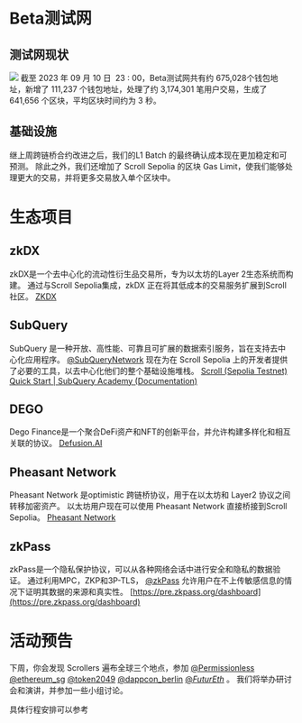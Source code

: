 # Beta测试网

## 测试网现状
![](32-1.png)
截至 2023 年 09 月 10 日  23 : 00，Beta测试网共有约 675,028个钱包地址，新增了 111,237 个钱包地址，处理了约 3,174,301 笔用户交易，生成了 641,656 个区块，平均区块时间约为 3 秒。

## 基础设施
继上周跨链桥合约改进之后，我们的L1 Batch 的最终确认成本现在更加稳定和可预测。
除此之外，我们还增加了 Scroll Sepolia 的区块 Gas Limit，使我们能够处理更大的交易，并将更多交易放入单个区块中。

# 生态项目

## zkDX
zkDX是一个去中心化的流动性衍生品交易所，专为以太坊的Layer 2生态系统而构建。 通过与Scroll Sepolia集成，zkDX 正在将其低成本的交易服务扩展到Scroll社区。
[ZKDX](https://app.zkdx.io/trade)

## SubQuery
SubQuery 是一种开放、高性能、可靠且可扩展的数据索引服务，旨在支持去中心化应用程序。 [@SubQueryNetwork](https://twitter.com/SubQueryNetwork) 现在为在 Scroll Sepolia 上的开发者提供了必要的工具，以去中心化他们的整个基础设施堆栈。
[Scroll (Sepolia Testnet) Quick Start | SubQuery Academy (Documentation)](https://academy.subquery.network/quickstart/quickstart_chains/scroll-sepolia.html)

## DEGO
Dego Finance是一个聚合DeFi资产和NFT的创新平台，并允许构建多样化和相互关联的协议。
[Defusion.AI](https://defusion.ai/)

## Pheasant Network 
Pheasant Network 是optimistic 跨链桥协议，用于在以太坊和 Layer2 协议之间转移加密资产。 以太坊用户现在可以使用 Pheasant Network 直接桥接到Scroll Sepolia。
[Pheasant Network](https://pheasant.network/)

## zkPass
zkPass是一个隐私保护协议，可以从各种网络会话中进行安全和隐私的数据验证。 通过利用MPC，ZKP和3P-TLS， [@zkPass](https://twitter.com/zkPass) 允许用户在不上传敏感信息的情况下证明其数据的来源和真实性。
[https://pre.zkpass.org/dashboard](https://pre.zkpass.org/dashboard)


# 活动预告
下周，你会发现 Scrollers 遍布全球三个地点，参加 [@Permissionless](https://twitter.com/Permissionless) [@ethereum_sg](https://twitter.com/ethereum_sg) [@token2049](https://twitter.com/token2049) [@dappcon_berlin](https://twitter.com/dappcon_berlin) [@_FuturEth_](https://twitter.com/_FuturEth_) 。 我们将举办研讨会和演讲，并参加一些小组讨论。

具体行程安排可以参考




